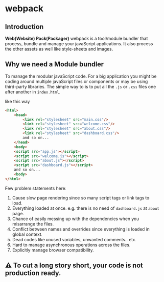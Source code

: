 # webpack

## Introduction

**Web(Website) Pack(Packager)**
webpack is a tool/module bundler that process, bundle and manage your javaScript applications.
It also process the other assets as well like style-sheets and images.

## Why we need a Module bundler

To manage the modular javaScript code. For a big application you might be coding around multiple javaScript files or components or may be using third-party libraries. The simple way to is to put all the `.js` or `.css` files one after another in `index.html`.

like this way

```html
<html>
    <head>
        <link rel="stylesheet" src="main.css"/>
        <link rel="stylesheet" src="welcome.css"/>
        <link rel="stylesheet" src="about.css"/>
        <link rel="stylesheet" src="dashboard.css"/>
        and so on...
    </head>
    <body>
    <script src="app.js"></script>
    <script src="welcome.js"></script>
    <script src="about.js"></script>
    <script src="dashboard.js"></script>
    and so on...
    <body>
</html>
```

Few problem statements here:

1. Cause slow page rendering since so many script tags or link tags to load.
2. Everything loaded at once. e.g. there is no need of `dashboard.js` at `about` page.
3. Chance of easily messing up with the dependencies when you misarrange the files.
4. Conflict between names and overrides since everything is loaded in global context.
5. Dead codes like unused variables, unwanted comments.. etc.
6. Hard to manage asynchronous operations across the files.
7. Explicitly manage browser compatibility.

## :warning: **To cut a long story short, your code is not production ready.**
